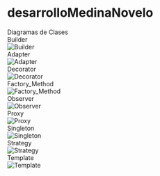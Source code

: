 # desarrolloMedinaNovelo


Diagramas de Clases\
Builder\
![Builder](https://user-images.githubusercontent.com/72107871/220787820-1fc1278d-47a5-44e2-b20b-e168627fc4a9.jpg)\
Adapter\
![Adapter](https://user-images.githubusercontent.com/72107871/220788256-8c79f831-eec6-40ee-81c4-19ddc0430278.jpg)\
Decorator\
![Decorator](https://user-images.githubusercontent.com/72107871/220788279-cb51e07a-8142-4452-a22e-0d965a42ed7a.jpg)\
Factory_Method\
![Factory_Method](https://user-images.githubusercontent.com/72107871/220788397-125c6462-5ed6-4afb-8fae-176c198b7aa1.jpg)\
Observer\
![Observer](https://user-images.githubusercontent.com/72107871/220788400-2e42f55d-a15f-459f-a518-7a84c5f41735.jpg)\
Proxy\
![Proxy](https://user-images.githubusercontent.com/72107871/220788403-d5ce075a-fd98-42c3-8cac-e1bac592476a.jpg)\
Singleton\
![Singleton](https://user-images.githubusercontent.com/72107871/220788419-014e64e9-1ef8-4df8-909e-86374362e869.jpg)\
Strategy\
![Strategy](https://user-images.githubusercontent.com/72107871/220788422-13a7208d-d7ca-41ee-a445-085cffb1793c.jpg)\
Template\
![Template](https://user-images.githubusercontent.com/72107871/220788424-587c3b99-1a93-4c76-97ff-fbfe89102ba8.jpg)
